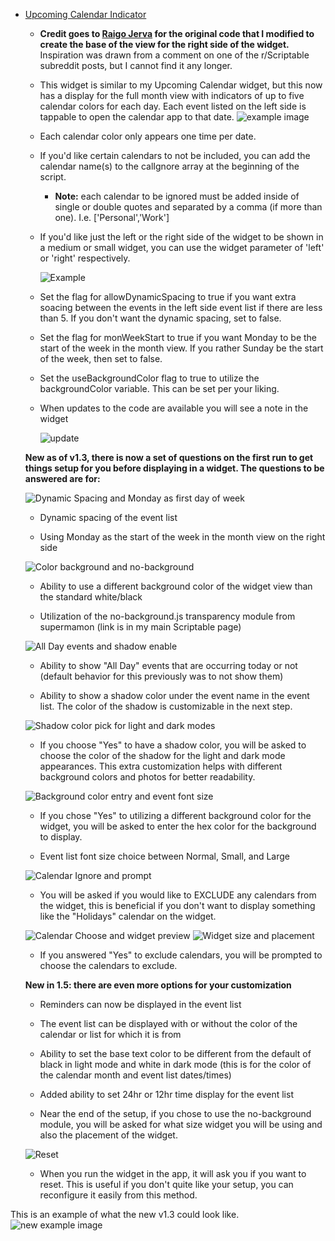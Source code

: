 * [Upcoming Calendar Indicator](Upcoming%20Calendar%20Indicator.js)  
    * **Credit goes to [Raigo Jerva](https://gist.github.com/rudotriton/b51d227c3d1d9cb497829ae45583224f#instructions) for the original code that I modified to create the base of the view for the right side of the widget.**
        Inspiration was drawn from a comment on one of the r/Scriptable subreddit posts, but I cannot find it any longer. 
    * This widget is similar to my Upcoming Calendar widget, but this now has a display for the full month view with indicators of up to five calendar colors for each day. Each event listed on the left side is tappable to open the calendar app to that date. 
    ![example image](https://i.imgur.com/0QVdD7s.jpg)
    * Each calendar color only appears one time per date. 
    * If you'd like certain calendars to not be included, you can add the calendar name(s) to the calIgnore array at the beginning of the script. 
        * **Note:** each calendar to be ignored must be added inside of single or double quotes and separated by a comma (if more than one). I.e. ['Personal','Work']
    * If you'd like just the left or the right side of the widget to be shown in a medium or small widget, you can use the widget parameter of 'left' or 'right' respectively. 
        
        ![Example](https://i.imgur.com/ri9Wzwr.jpg)
    * Set the flag for allowDynamicSpacing to true if you want extra soacing between the events in the left side event list if there are less than 5. If you don't want the dynamic spacing, set to false. 
    * Set the flag for monWeekStart to true if you want Monday to be the start of the week in the month view. If  you rather Sunday be the start of the week, then set to false.
    * Set the useBackgroundColor flag to true to utilize the backgroundColor variable. This can be set per your liking.
    * When updates to the code are available you will see a note in the widget
      
        ![update](https://i.imgur.com/owe3L3W.jpg)

    **New as of v1.3, there is now a set of questions on the first run to get things setup for you before displaying in a widget. The questions to be answered are for:**     

    ![Dynamic Spacing and Monday as first day of week](https://i.imgur.com/ZTMxt3g.jpg)
        
    * Dynamic spacing of the event list

    * Using Monday as the start of the week in the month view on the right side
        
    ![Color background and no-background](https://i.imgur.com/cdCuM29.jpg)
    * Ability to use a different background color of the widget view than the standard white/black

    * Utilization of the no-background.js transparency module from supermamon (link is in my main Scriptable page)
        
    ![All Day events and shadow enable](https://i.imgur.com/5JEuCHe.jpg)
    * Ability to show "All Day" events that are occurring today or not (default behavior for this previously was to not show them)
  
    * Ability to show a shadow color under the event name in the event list. The color of the shadow is customizable in the next step. 

    ![Shadow color pick for light and dark modes](https://i.imgur.com/hYEjkmo.jpg)
    * If you choose "Yes" to have a shadow color, you will be asked to choose the color of the shadow for the light and dark mode appearances. This extra customization helps with different background colors and photos for better readability. 

    ![Background color entry and event font size](https://i.imgur.com/K1cBxB9.jpg)
    * If you chose "Yes" to utilizing a different background color for the widget, you will be asked to enter the hex color for the background to display.
      
    * Event list font size choice between Normal, Small, and Large
 
    ![Calendar Ignore and prompt](https://i.imgur.com/a7q2AOU.jpg)
    * You will be asked if you would like to EXCLUDE any calendars from the widget, this is beneficial if you don't want to display something like the "Holidays" calendar on the widget. 
        
    ![Calendar Choose and widget preview](https://i.imgur.com/LKFvBz7.jpg)
    ![Widget size and placement](https://i.imgur.com/HtO8kXN.jpg)
    * If you answered "Yes" to exclude calendars, you will be prompted to choose the calendars to exclude. 
    
    **New in 1.5: there are even more options for your customization**
    * Reminders can now be displayed in the event list
    * The event list can be displayed with or without the color of the calendar or list for which it is from
    * Ability to set the base text color to be different from the default of black in light mode and white in dark mode (this is for the color of the calendar month and event list dates/times)
    * Added ability to set 24hr or 12hr time display for the event list
    

    * Near the end of the setup, if you chose to use the no-background module, you will be asked for what size widget you will be using and also the placement of the widget. 

    ![Reset](https://i.imgur.com/w7kYZB9.jpg)
    * When you run the widget in the app, it will ask you if you want to reset. This is useful if you don't quite like your setup, you can reconfigure it easily from this method. 

This is an example of what the new v1.3 could look like. 
![new example image]( https://i.imgur.com/iUci7ty.jpg)
